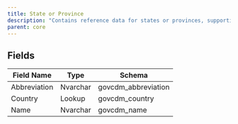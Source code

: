 ```yaml
---
title: State or Province
description: "Contains reference data for states or provinces, supporting address, jurisdiction, and location management in government systems."
parent: core
---
```


## Fields

| Field Name   | Type     | Schema              |
|--------------|----------|---------------------|
| Abbreviation | Nvarchar | govcdm_abbreviation |
| Country      | Lookup   | govcdm_country      |
| Name         | Nvarchar | govcdm_name         |
